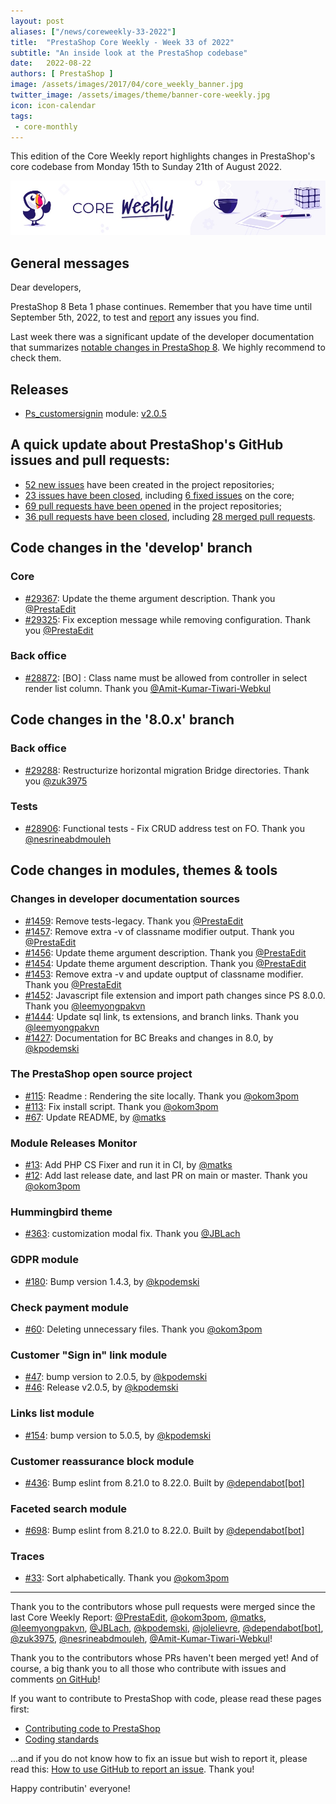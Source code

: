 ```yaml
---
layout: post
aliases: ["/news/coreweekly-33-2022"]
title:  "PrestaShop Core Weekly - Week 33 of 2022"
subtitle: "An inside look at the PrestaShop codebase"
date:   2022-08-22
authors: [ PrestaShop ]
image: /assets/images/2017/04/core_weekly_banner.jpg
twitter_image: /assets/images/theme/banner-core-weekly.jpg
icon: icon-calendar
tags:
 - core-monthly
---
```


This edition of the Core Weekly report highlights changes in PrestaShop's core codebase from Monday 15th to Sunday 21th of August 2022.

![Core Weekly banner](/assets/images/2018/12/banner-core-weekly.jpg)

## General messages

Dear developers,

PrestaShop 8 Beta 1 phase continues. Remember that you have time until September 5th, 2022, to test and [report](https://github.com/PrestaShop/PrestaShop/issues/new/choose) any issues you find.

Last week there was a significant update of the developer documentation that summarizes [notable changes in PrestaShop 8](https://devdocs.prestashop.com/8/modules/core-updates/8.0/#notable-changes). We highly recommend to check them.

## Releases

* [Ps_customersignin](https://github.com/PrestaShop/ps_customersignin) module: [v2.0.5](https://github.com/PrestaShop/ps_customersignin/releases/tag/v2.0.5)


## A quick update about PrestaShop's GitHub issues and pull requests:

- [52 new issues](https://github.com/search?q=org%3APrestaShop+is%3Apublic++-repo%3Aprestashop%2Fprestashop.github.io++is%3Aissue+created%3A2022-08-15..2022-08-21) have been created in the project repositories;
- [23 issues have been closed](https://github.com/search?q=org%3APrestaShop+is%3Apublic++-repo%3Aprestashop%2Fprestashop.github.io++is%3Aissue+closed%3A2022-08-15..2022-08-21), including [6 fixed issues](https://github.com/search?q=org%3APrestaShop+is%3Apublic++-repo%3Aprestashop%2Fprestashop.github.io++is%3Aissue+label%3Afixed+closed%3A2022-08-15..2022-08-21) on the core;
- [69 pull requests have been opened](https://github.com/search?q=org%3APrestaShop+is%3Apublic++-repo%3Aprestashop%2Fprestashop.github.io++is%3Apr+created%3A2022-08-15..2022-08-21) in the project repositories;
- [36 pull requests have been closed](https://github.com/search?q=org%3APrestaShop+is%3Apublic++-repo%3Aprestashop%2Fprestashop.github.io++is%3Apr+closed%3A2022-08-15..2022-08-21), including [28 merged pull requests](https://github.com/search?q=org%3APrestaShop+is%3Apublic++-repo%3Aprestashop%2Fprestashop.github.io++is%3Apr+merged%3A2022-08-15..2022-08-21).
        


## Code changes in the 'develop' branch


### Core
* [#29367](https://github.com/PrestaShop/PrestaShop/pull/29367): Update the theme argument description. Thank you [@PrestaEdit](https://github.com/PrestaEdit)
* [#29325](https://github.com/PrestaShop/PrestaShop/pull/29325): Fix exception message while removing configuration. Thank you [@PrestaEdit](https://github.com/PrestaEdit)


### Back office
* [#28872](https://github.com/PrestaShop/PrestaShop/pull/28872): [BO] : Class name must be allowed from controller in select render list column. Thank you [@Amit-Kumar-Tiwari-Webkul](https://github.com/Amit-Kumar-Tiwari-Webkul)


## Code changes in the '8.0.x' branch


### Back office
* [#29288](https://github.com/PrestaShop/PrestaShop/pull/29288): Restructurize horizontal migration Bridge directories. Thank you [@zuk3975](https://github.com/zuk3975)


### Tests
* [#28906](https://github.com/PrestaShop/PrestaShop/pull/28906): Functional tests - Fix CRUD address test on FO. Thank you [@nesrineabdmouleh](https://github.com/nesrineabdmouleh)


## Code changes in modules, themes & tools


### Changes in developer documentation sources
* [#1459](https://github.com/PrestaShop/docs/pull/1459): Remove tests-legacy. Thank you [@PrestaEdit](https://github.com/PrestaEdit)
* [#1457](https://github.com/PrestaShop/docs/pull/1457): Remove extra -v of classname modifier output. Thank you [@PrestaEdit](https://github.com/PrestaEdit)
* [#1456](https://github.com/PrestaShop/docs/pull/1456): Update theme argument description. Thank you [@PrestaEdit](https://github.com/PrestaEdit)
* [#1454](https://github.com/PrestaShop/docs/pull/1454): Update theme argument description. Thank you [@PrestaEdit](https://github.com/PrestaEdit)
* [#1453](https://github.com/PrestaShop/docs/pull/1453): Remove extra -v and update ouptput of classname modifier. Thank you [@PrestaEdit](https://github.com/PrestaEdit)
* [#1452](https://github.com/PrestaShop/docs/pull/1452): Javascript file extension and import path changes since PS 8.0.0. Thank you [@leemyongpakvn](https://github.com/leemyongpakvn)
* [#1444](https://github.com/PrestaShop/docs/pull/1444): Update sql link, ts extensions, and branch links. Thank you [@leemyongpakvn](https://github.com/leemyongpakvn)
* [#1427](https://github.com/PrestaShop/docs/pull/1427): Documentation for BC Breaks and changes in 8.0, by [@kpodemski](https://github.com/kpodemski)


### The PrestaShop open source project
* [#115](https://github.com/PrestaShop/open-source/pull/115): Readme : Rendering the site locally. Thank you [@okom3pom](https://github.com/okom3pom)
* [#113](https://github.com/PrestaShop/open-source/pull/113): Fix install script. Thank you [@okom3pom](https://github.com/okom3pom)
* [#67](https://github.com/PrestaShop/open-source/pull/67): Update README, by [@matks](https://github.com/matks)


### Module Releases Monitor
* [#13](https://github.com/PrestaShop/ps-monitor-module-releases/pull/13): Add PHP CS Fixer and run it in CI, by [@matks](https://github.com/matks)
* [#12](https://github.com/PrestaShop/ps-monitor-module-releases/pull/12): Add last release date, and last PR on main or master. Thank you [@okom3pom](https://github.com/okom3pom)


### Hummingbird theme
* [#363](https://github.com/PrestaShop/hummingbird/pull/363): customization modal fix. Thank you [@JBLach](https://github.com/JBLach)


### GDPR module
* [#180](https://github.com/PrestaShop/psgdpr/pull/180): Bump version 1.4.3, by [@kpodemski](https://github.com/kpodemski)


### Check payment module
* [#60](https://github.com/PrestaShop/ps_checkpayment/pull/60): Deleting unnecessary files. Thank you [@okom3pom](https://github.com/okom3pom)


### Customer "Sign in" link module
* [#47](https://github.com/PrestaShop/ps_customersignin/pull/47): bump version to 2.0.5, by [@kpodemski](https://github.com/kpodemski)
* [#46](https://github.com/PrestaShop/ps_customersignin/pull/46): Release v2.0.5, by [@kpodemski](https://github.com/kpodemski)


### Links list module
* [#154](https://github.com/PrestaShop/ps_linklist/pull/154): bump version to 5.0.5, by [@kpodemski](https://github.com/kpodemski)


### Customer reassurance block module
* [#436](https://github.com/PrestaShop/blockreassurance/pull/436): Bump eslint from 8.21.0 to 8.22.0. Built by [@dependabot[bot]](https://github.com/apps/dependabot)


### Faceted search module
* [#698](https://github.com/PrestaShop/ps_facetedsearch/pull/698): Bump eslint from 8.21.0 to 8.22.0. Built by [@dependabot[bot]](https://github.com/apps/dependabot)


### Traces
* [#33](https://github.com/PrestaShop/traces/pull/33): Sort alphabetically. Thank you [@okom3pom](https://github.com/okom3pom)


<hr />

Thank you to the contributors whose pull requests were merged since the last Core Weekly Report: [@PrestaEdit](https://github.com/PrestaEdit), [@okom3pom](https://github.com/okom3pom), [@matks](https://github.com/matks), [@leemyongpakvn](https://github.com/leemyongpakvn), [@JBLach](https://github.com/JBLach), [@kpodemski](https://github.com/kpodemski), [@jolelievre](https://github.com/jolelievre), [@dependabot[bot]](https://github.com/apps/dependabot), [@zuk3975](https://github.com/zuk3975), [@nesrineabdmouleh](https://github.com/nesrineabdmouleh), [@Amit-Kumar-Tiwari-Webkul](https://github.com/Amit-Kumar-Tiwari-Webkul)!

Thank you to the contributors whose PRs haven't been merged yet! And of course, a big thank you to all those who contribute with issues and comments [on GitHub](https://github.com/PrestaShop/PrestaShop)!

If you want to contribute to PrestaShop with code, please read these pages first:

 * [Contributing code to PrestaShop](https://devdocs.prestashop.com/8/contribute/contribution-guidelines/)
 * [Coding standards](https://devdocs.prestashop.com/8/development/coding-standards/)

...and if you do not know how to fix an issue but wish to report it, please read this: [How to use GitHub to report an issue](https://devdocs.prestashop.com/8/contribute/contribute-reporting-issues/). Thank you!

Happy contributin' everyone!

